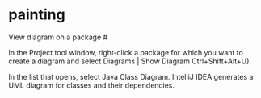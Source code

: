 # painting
View diagram on a package #

In the Project tool window, right-click a package for which you want to create a diagram and select Diagrams | Show Diagram Ctrl+Shift+Alt+U).

In the list that opens, select Java Class Diagram. IntelliJ IDEA generates a UML diagram for classes and their dependencies.
